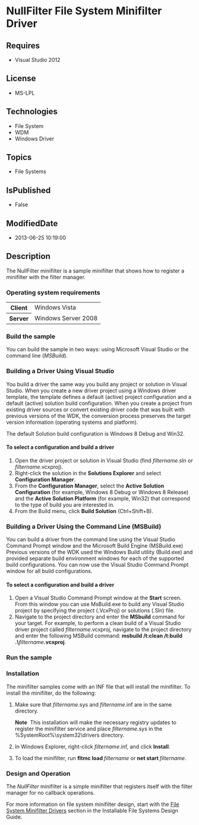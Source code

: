 # NullFilter File System Minifilter Driver
## Requires
* Visual Studio 2012
## License
* MS-LPL
## Technologies
* File System
* WDM
* Windows Driver
## Topics
* File Systems
## IsPublished
* False
## ModifiedDate
* 2013-06-25 10:19:00
## Description

<div id="mainSection">
<p>The NullFilter minifilter is a sample minifilter that shows how to register a minifilter with the filter manager.
</p>
<h3>Operating system requirements</h3>
<table>
<tbody>
<tr>
<th>Client</th>
<td><dt>Windows&nbsp;Vista </dt></td>
</tr>
<tr>
<th>Server</th>
<td><dt>Windows Server&nbsp;2008 </dt></td>
</tr>
</tbody>
</table>
<h3>Build the sample</h3>
<p>You can build the sample in two ways: using Microsoft Visual Studio or the command line (<i>MSBuild</i>).</p>
<h3><a id="Building_a_Driver_Using_Visual_Studio"></a><a id="building_a_driver_using_visual_studio"></a><a id="BUILDING_A_DRIVER_USING_VISUAL_STUDIO"></a>Building a Driver Using Visual Studio</h3>
<p>You build a driver the same way you build any project or solution in Visual Studio. When you create a new driver project using a Windows driver template, the template defines a default (active) project configuration and a default (active) solution build
 configuration. When you create a project from existing driver sources or convert existing driver code that was built with previous versions of the WDK, the conversion process preserves the target version information (operating systems and platform).</p>
<p>The default Solution build configuration is Windows&nbsp;8 Debug and Win32.</p>
<h4><a id="To_select_a_configuration_and_build_a_driver"></a><a id="to_select_a_configuration_and_build_a_driver"></a><a id="TO_SELECT_A_CONFIGURATION_AND_BUILD_A_DRIVER"></a>To select a configuration and build a driver</h4>
<ol>
<li>Open the driver project or solution in Visual Studio (find <i>filtername</i>.sln or
<i>filtername</i>.vcxproj). </li><li>Right-click the solution in the <b>Solutions Explorer</b> and select <b>Configuration Manager</b>.
</li><li>From the <b>Configuration Manager</b>, select the <b>Active Solution Configuration</b> (for example, Windows&nbsp;8 Debug or Windows&nbsp;8 Release) and the
<b>Active Solution Platform</b> (for example, Win32) that correspond to the type of build you are interested in.
</li><li>From the Build menu, click <b>Build Solution</b> (Ctrl&#43;Shift&#43;B). </li></ol>
<h3><a id="Building_a_Driver_Using_the_Command_Line__MSBuild_"></a><a id="building_a_driver_using_the_command_line__msbuild_"></a><a id="BUILDING_A_DRIVER_USING_THE_COMMAND_LINE__MSBUILD_"></a>Building a Driver Using the Command Line (MSBuild)</h3>
<p>You can build a driver from the command line using the Visual Studio Command Prompt window and the Microsoft Build Engine (MSBuild.exe) Previous versions of the WDK used the Windows Build utility (Build.exe) and provided separate build environment windows
 for each of the supported build configurations. You can now use the Visual Studio Command Prompt window for all build configurations.</p>
<h4><a id="To_select_a_configuration_and_build_a_driver"></a><a id="to_select_a_configuration_and_build_a_driver"></a><a id="TO_SELECT_A_CONFIGURATION_AND_BUILD_A_DRIVER"></a>To select a configuration and build a driver</h4>
<ol>
<li>Open a Visual Studio Command Prompt window at the <b>Start</b> screen. From this window you can use MsBuild.exe to build any Visual Studio project by specifying the project (.VcxProj) or solutions (.Sln) file.
</li><li>Navigate to the project directory and enter the <b>MSbuild</b> command for your target. For example, to perform a clean build of a Visual Studio driver project called
<i>filtername</i>.vcxproj, navigate to the project directory and enter the following MSBuild command:
<b>msbuild /t:clean /t:build .\</b><i>filtername</i><b>.vcxproj</b>. </li></ol>
<h3>Run the sample</h3>
<h3><a id="Installation"></a><a id="installation"></a><a id="INSTALLATION"></a>Installation</h3>
<p>The minifilter samples come with an INF file that will install the minifilter. To install the minifilter, do the following:</p>
<ol>
<li>
<p>Make sure that <i>filtername</i>.sys and <i>filtername</i>.inf are in the same directory.
</p>
<p class="note"><b>Note</b>&nbsp;&nbsp;This installation will make the necessary registry updates to register the minifilter service and place
<i>filtername</i>.sys in the %SystemRoot%\system32\drivers directory.</p>
</li><li>
<p>In Windows Explorer, right-click <i>filtername</i>.inf, and click <b>Install</b>.</p>
</li><li>
<p>To load the minifilter, run <b>fltmc load </b><i>filtername</i> or <b>net start
</b><i>filtername</i>. </p>
</li></ol>
<h3><a id="Design_and_Operation"></a><a id="design_and_operation"></a><a id="DESIGN_AND_OPERATION"></a>Design and Operation</h3>
<p>The <i>NullFilter</i> minifilter is a simple minifilter that registers itself with the filter manager for no callback operations.</p>
<p>For more information on file system minifilter design, start with the <a href="http://msdn.microsoft.com/en-us/library/windows/hardware/ff540402">
File System Minifilter Drivers</a> section in the Installable File Systems Design Guide.</p>
</div>
